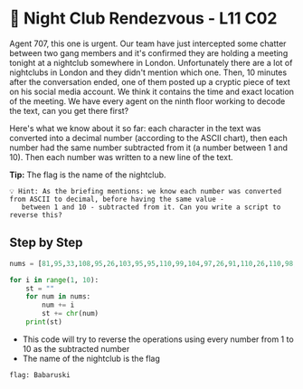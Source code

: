 # 🌃 Night Club Rendezvous - L11 C02

Agent 707, this one is urgent. Our team have just intercepted some chatter between two gang members and it's confirmed they are holding a meeting tonight at a nightclub somewhere in London. Unfortunately there are a lot of nightclubs in London and they didn't mention which one. Then, 10 minutes after the conversation ended, one of them posted up a cryptic piece of text on his social media account. We think it contains the time and exact location of the meeting. We have every agent on the ninth floor working to decode the text, can you get there first?

Here's what we know about it so far: each character in the text was converted into a decimal number (according to the ASCII chart), then each number had the same number subtracted from it (a number between 1 and 10). Then each number was written to a new line of the text.

**Tip:** The flag is the name of the nightclub.

```
💡 Hint: As the briefing mentions: we know each number was converted from ASCII to decimal, before having the same value -
   between 1 and 10 - subtracted from it. Can you write a script to reverse this?
```

## Step by Step

```python
nums = [81,95,33,108,95,26,103,95,95,110,99,104,97,26,91,110,26,110,98,95,26,60,91,92,91,108,111,109,101,99,26,104,99,97,98,110,93,102,111,92,26,99,104,26,70,105,104,94,105,104,26,91,110,26,43,43,106,103,26,110,98,99,109,26,95,112,95,104,99,104,97,40]

for i in range(1, 10):
    st = ""
    for num in nums:
        num += i
        st += chr(num)
    print(st)
```

- This code will try to reverse the operations using every number from 1 to 10 as the subtracted number
- The name of the nightclub is the flag

`flag: Babaruski`
